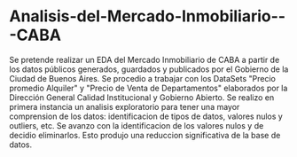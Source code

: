 # Analisis-del-Mercado-Inmobiliario---CABA
Se pretende realizar un EDA del Mercado Inmobiliario de CABA a partir de los datos públicos generados, guardados y publicados por el Gobierno de la Ciudad de Buenos Aires.
Se procedio a trabajar con los DataSets "Precio promedio Alquiler" y "Precio de Venta de Departamentos" elaborados por la Dirección General Calidad Institucional y Gobierno Abierto.
Se realizo en primera instancia un analisis exploratorio para tener una mayor comprension de los datos: identificacion de tipos de datos, valores nulos y outliers, etc.
Se avanzo con la identificacion de los valores nulos y de decidio eliminarlos. Esto produjo una reduccion significativa de la base de datos.
